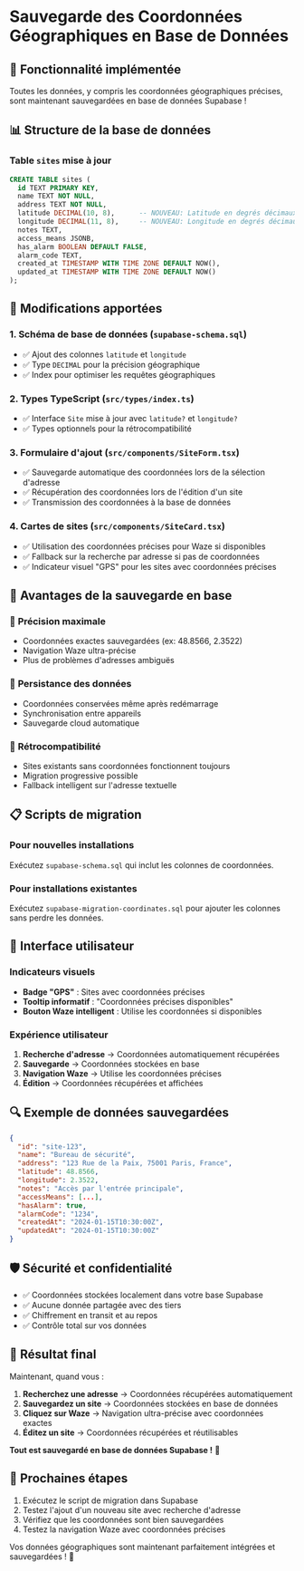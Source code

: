 # Sauvegarde des Coordonnées Géographiques en Base de Données

## 🎯 Fonctionnalité implémentée

Toutes les données, y compris les coordonnées géographiques précises, sont maintenant sauvegardées en base de données Supabase !

## 📊 Structure de la base de données

### Table `sites` mise à jour
```sql
CREATE TABLE sites (
  id TEXT PRIMARY KEY,
  name TEXT NOT NULL,
  address TEXT NOT NULL,
  latitude DECIMAL(10, 8),      -- NOUVEAU: Latitude en degrés décimaux
  longitude DECIMAL(11, 8),     -- NOUVEAU: Longitude en degrés décimaux
  notes TEXT,
  access_means JSONB,
  has_alarm BOOLEAN DEFAULT FALSE,
  alarm_code TEXT,
  created_at TIMESTAMP WITH TIME ZONE DEFAULT NOW(),
  updated_at TIMESTAMP WITH TIME ZONE DEFAULT NOW()
);
```

## 🔧 Modifications apportées

### 1. **Schéma de base de données** (`supabase-schema.sql`)
- ✅ Ajout des colonnes `latitude` et `longitude`
- ✅ Type `DECIMAL` pour la précision géographique
- ✅ Index pour optimiser les requêtes géographiques

### 2. **Types TypeScript** (`src/types/index.ts`)
- ✅ Interface `Site` mise à jour avec `latitude?` et `longitude?`
- ✅ Types optionnels pour la rétrocompatibilité

### 3. **Formulaire d'ajout** (`src/components/SiteForm.tsx`)
- ✅ Sauvegarde automatique des coordonnées lors de la sélection d'adresse
- ✅ Récupération des coordonnées lors de l'édition d'un site
- ✅ Transmission des coordonnées à la base de données

### 4. **Cartes de sites** (`src/components/SiteCard.tsx`)
- ✅ Utilisation des coordonnées précises pour Waze si disponibles
- ✅ Fallback sur la recherche par adresse si pas de coordonnées
- ✅ Indicateur visuel "GPS" pour les sites avec coordonnées précises

## 🚀 Avantages de la sauvegarde en base

### 🎯 **Précision maximale**
- Coordonnées exactes sauvegardées (ex: 48.8566, 2.3522)
- Navigation Waze ultra-précise
- Plus de problèmes d'adresses ambiguës

### 💾 **Persistance des données**
- Coordonnées conservées même après redémarrage
- Synchronisation entre appareils
- Sauvegarde cloud automatique

### 🔄 **Rétrocompatibilité**
- Sites existants sans coordonnées fonctionnent toujours
- Migration progressive possible
- Fallback intelligent sur l'adresse textuelle

## 📋 Scripts de migration

### Pour nouvelles installations
Exécutez `supabase-schema.sql` qui inclut les colonnes de coordonnées.

### Pour installations existantes
Exécutez `supabase-migration-coordinates.sql` pour ajouter les colonnes sans perdre les données.

## 🎨 Interface utilisateur

### Indicateurs visuels
- **Badge "GPS"** : Sites avec coordonnées précises
- **Tooltip informatif** : "Coordonnées précises disponibles"
- **Bouton Waze intelligent** : Utilise les coordonnées si disponibles

### Expérience utilisateur
1. **Recherche d'adresse** → Coordonnées automatiquement récupérées
2. **Sauvegarde** → Coordonnées stockées en base
3. **Navigation Waze** → Utilise les coordonnées précises
4. **Édition** → Coordonnées récupérées et affichées

## 🔍 Exemple de données sauvegardées

```json
{
  "id": "site-123",
  "name": "Bureau de sécurité",
  "address": "123 Rue de la Paix, 75001 Paris, France",
  "latitude": 48.8566,
  "longitude": 2.3522,
  "notes": "Accès par l'entrée principale",
  "accessMeans": [...],
  "hasAlarm": true,
  "alarmCode": "1234",
  "createdAt": "2024-01-15T10:30:00Z",
  "updatedAt": "2024-01-15T10:30:00Z"
}
```

## 🛡️ Sécurité et confidentialité

- ✅ Coordonnées stockées localement dans votre base Supabase
- ✅ Aucune donnée partagée avec des tiers
- ✅ Chiffrement en transit et au repos
- ✅ Contrôle total sur vos données

## 🎉 Résultat final

Maintenant, quand vous :
1. **Recherchez une adresse** → Coordonnées récupérées automatiquement
2. **Sauvegardez un site** → Coordonnées stockées en base de données
3. **Cliquez sur Waze** → Navigation ultra-précise avec coordonnées exactes
4. **Éditez un site** → Coordonnées récupérées et réutilisables

**Tout est sauvegardé en base de données Supabase !** 🚀

## 📝 Prochaines étapes

1. Exécutez le script de migration dans Supabase
2. Testez l'ajout d'un nouveau site avec recherche d'adresse
3. Vérifiez que les coordonnées sont bien sauvegardées
4. Testez la navigation Waze avec coordonnées précises

Vos données géographiques sont maintenant parfaitement intégrées et sauvegardées ! 🎯
